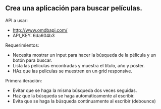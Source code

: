 ## Crea una aplicación para buscar películas.

API a usar:

- http://www.omdbapi.com/
- API_KEY: 6da604b3



Requerimientos:

- Necesita mostrar un input para hacer la búsqueda de la pélicula y un botón para buscar.
- Lista las películas encontradas y muestra el título, año y poster.
- HAz que las peliculas se muestren en un grid responsive.

Primera iteración:

- Evitar que se haga la misma búsqueda dos veces seguidas.
- Haz que la búsqueda se haga automáticamente al escribir.
- Evita que se haga la búsqueda continuamente al escribir (debounce)

